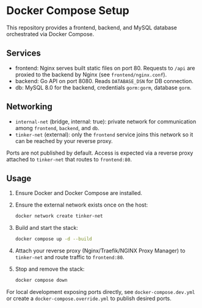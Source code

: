 
# Docker Compose Setup

This repository provides a frontend, backend, and MySQL database orchestrated via Docker Compose.

## Services

- frontend: Nginx serves built static files on port 80. Requests to `/api` are proxied to the backend by Nginx (see `frontend/nginx.conf`).
- backend: Go API on port 8080. Reads `DATABASE_DSN` for DB connection.
- db: MySQL 8.0 for the backend, credentials `gorm:gorm`, database `gorm`.

## Networking

- `internal-net` (bridge, internal: true): private network for communication among `frontend`, `backend`, and `db`.
- `tinker-net` (external): only the `frontend` service joins this network so it can be reached by your reverse proxy.

Ports are not published by default. Access is expected via a reverse proxy attached to `tinker-net` that routes to `frontend:80`.

## Usage

1. Ensure Docker and Docker Compose are installed.
2. Ensure the external network exists once on the host:

   ```bash
   docker network create tinker-net
   ```

3. Build and start the stack:

   ```bash
   docker compose up -d --build
   ```

4. Attach your reverse proxy (Nginx/Traefik/NGINX Proxy Manager) to `tinker-net` and route traffic to `frontend:80`.

5. Stop and remove the stack:

   ```bash
   docker compose down
   ```

For local development exposing ports directly, see `docker-compose.dev.yml` or create a `docker-compose.override.yml` to publish desired ports.
